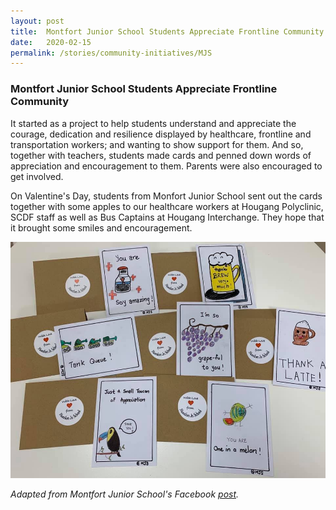 ```yaml
---
layout: post
title:  Montfort Junior School Students Appreciate Frontline Community
date:   2020-02-15
permalink: /stories/community-initiatives/MJS
---
```


### Montfort Junior School Students Appreciate Frontline Community

It started as a project to help students understand and appreciate the courage, dedication and resilience displayed by healthcare, frontline and transportation workers; and wanting to show support for them. And so, together with teachers, students made cards and penned down words of appreciation and encouragement to them. Parents were also encouraged to get involved.

On Valentine's Day, students from Monfort Junior School sent out the cards together with some apples to our healthcare workers at Hougang Polyclinic, SCDF staff as well as Bus Captains at Hougang Interchange. They hope that it brought some smiles and encouragement.

![MJS](/images/stories/MJS.jpg)

_Adapted from Montfort Junior School's Facebook [post](https://www.facebook.com/montfortjuniorschool/posts/3455358744479696?__tn__=-R)._
